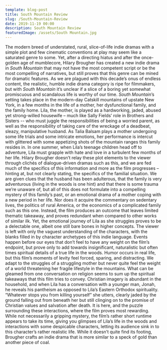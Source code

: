 ```yaml
---
template: blog-post
title: South Mountain Review
slug: /South-Mountain-Review
date: 2019-11-19 00:00
description: South Mountain Review
featuredImage: /assets/South Mountain.jpg
---
```

The modern breed of understated, rural, slice-of-life indie dramas with a simple plot and few cinematic conventions at play may seem like a saturated genre to some. Yet, after a directing hiatus and after the once-golden age of mumblecore, Hilary Brougher has created a new indie drama in *South Mountain* that may not have the most competent script or be the most compelling of narratives, but still proves that this genre can be mined for dramatic features. As we are plagued with this decade’s onus of endless content, the realistic, humble indie drama category is ripe for filmmakers, but with *South Mountain* it’s unclear if a slice of a boring yet somewhat promiscuous and scandalous life is worthy of our time.
*South Mountain*’s setting takes place in the modern-day Catskill mountains of upstate New York, in a few months in the life of a mother, her dysfunctional family, and the family home. Lila, the mother, is played as a hardworking, jaded, abused yet strong-willed housewife – much like Sally Fields’ role in Brothers and Sisters -- who must juggle the responsibilities of being a worried parent, as well as the responsibility of taking care of the wreckage of a deadbeat, sleazy, manipulative husband. As Talia Balsam plays a mother undergoing some life trials and some intricate emotions, her performance is intercut with glittered with some appetizing shots of the mountain ranges this family resides in. In one summer, when Lila’s teenage children head off to adventure, Lila must grapple with hate and love in a turbulent few months of her life.
Hilary Brougher doesn’t relay these plot elements to the viewer through clichés of dialogue-driven dramas such as this, and we are fed much of the specifics of this information and more as the film progresses – hinting at, but not clearly stating, the specifics of the familial situation. We are given clues that the husband has been adulterous, that the family is very adventurous (living in the woods is one hint) and that there is some trauma we’re unaware of, but all of this does not formulate into a compelling mystery of this family’s past, or an emotional drama of a mother coping with a new period in her life. Nor does it acquire the commentary on sedentary lives, the politics of rural America, or the economics of a complicated family such as this one. Instead, the film produces an outcome that leaves limited thematic takeaway, and proves redundant when compared to other works of similar ilk. Yet, the emotional journey of Lila as she struggles proves to be a delectable one, albeit one still bare bones in higher concepts.
The viewer is left with only the vaguest understanding of the characters, with the blanks filled in by character archetypes of this indie language. Events happen before our eyes that don’t feel to have any weight on the film’s endpoint, but prove only to add towards insignificant, naturalistic but often times spiritual details of a true life in the woods. Humor occurs in real life, but this film’s moments of levity feel forced, sparing, and distracting. We adapt to the struggles of a struggling mother but never quite feel the weight of a world threatening her fragile lifestyle in the mountains. What can be gleamed from one conversation on religion seems to sum up the spiritual takeaways that this film tries to convey. Christian imagery is abundant in the household, and when Lila has a conversation with a younger man, Jonah, he reveals his pantheism as opposed to Lila’s Eastern Orthodox spirituality. “Whatever stops you from killing yourself” she utters, clearly jaded by the ground falling out from beneath her but still clinging on to the promise of Christian values and salvation after death. It is here, and the puzzle surrounding these interactions, where the film proves most rewarding. While not necessarily a gripping mystery, the film’s rather short runtime appears to take its time, giving you glimpses of Lila’s life in the woods and interactions with some despicable characters, letting its audience sink in to this character’s rather realistic life. While it doesn’t quite find its footing, Brougher crafts an indie drama that is more similar to a speck of gold than another piece of coal.